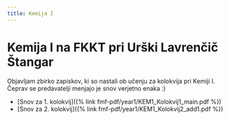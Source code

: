 ```yaml
---
title: Kemija I
---
```

# Kemija I na FKKT pri Urški Lavrenčič Štangar
Objavljam zbirko zapiskov, ki so nastali ob učenju za kolokvija pri Kemiji I. Čeprav se predavatelji menjajo je snov verjetno enaka :)

* [Snov za 1. kolokvij]({% link fmf-pdf/year1/KEM1_Kolokvij1_main.pdf %})
* [Snov za 2. kolokvij]({% link fmf-pdf/year1/KEM1_Kolokvij2_add1.pdf %})
